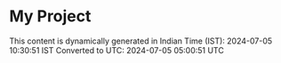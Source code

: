 # My Project

This content is dynamically generated in Indian Time (IST): 2024-07-05 10:30:51 IST
Converted to UTC: 2024-07-05 05:00:51 UTC
